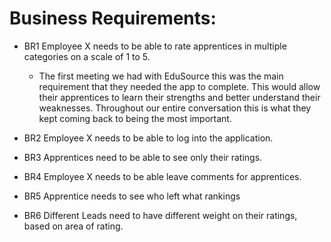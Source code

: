 # Business Requirements:

- BR1
Employee X needs to be able to rate apprentices in multiple categories on a scale of 1 to 5.
  - The first meeting we had with EduSource this was the main requirement that they needed the app to complete. This would allow their apprentices to learn their strengths and   better understand their weaknesses. Throughout our entire conversation this is what they kept coming back to being the most important. 

- BR2
Employee X needs to be able to log into the application.

- BR3
Apprentices need to be able to see only their ratings.

- BR4
Employee X needs to be able leave comments for apprentices.

- BR5
Apprentice needs to see who left what rankings

- BR6
Different Leads need to have different weight on their ratings, based on area of rating.
